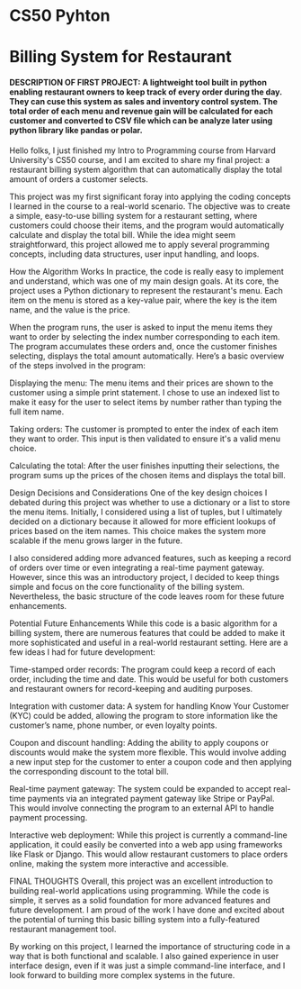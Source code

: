 # CS50 Pyhton
#  Billing System for Restaurant
#### DESCRIPTION OF FIRST PROJECT: A lightweight tool built in python enabling restaurant owners to keep track of every order during the day. They can cuse this system as sales and inventory control system. The total order of each menu and revenue gain will be calculated for each customer and converted to CSV file which can be analyze later using python library like pandas or polar.

Hello folks, I just finished my Intro to Programming course from Harvard University's CS50 course, and I am excited to share my final project: a restaurant billing system algorithm that can automatically display the total amount of orders a customer selects.

This project was my first significant foray into applying the coding concepts I learned in the course to a real-world scenario. The objective was to create a simple, easy-to-use billing system for a restaurant setting, where customers could choose their items, and the program would automatically calculate and display the total bill. While the idea might seem straightforward, this project allowed me to apply several programming concepts, including data structures, user input handling, and loops.

How the Algorithm Works
In practice, the code is really easy to implement and understand, which was one of my main design goals. At its core, the project uses a Python dictionary to represent the restaurant's menu. Each item on the menu is stored as a key-value pair, where the key is the item name, and the value is the price.

When the program runs, the user is asked to input the menu items they want to order by selecting the index number corresponding to each item. The program accumulates these orders and, once the customer finishes selecting, displays the total amount automatically. Here’s a basic overview of the steps involved in the program:

Displaying the menu: The menu items and their prices are shown to the customer using a simple print statement. I chose to use an indexed list to make it easy for the user to select items by number rather than typing the full item name.

Taking orders: The customer is prompted to enter the index of each item they want to order. This input is then validated to ensure it's a valid menu choice.

Calculating the total: After the user finishes inputting their selections, the program sums up the prices of the chosen items and displays the total bill.

Design Decisions and Considerations
One of the key design choices I debated during this project was whether to use a dictionary or a list to store the menu items. Initially, I considered using a list of tuples, but I ultimately decided on a dictionary because it allowed for more efficient lookups of prices based on the item names. This choice makes the system more scalable if the menu grows larger in the future.

I also considered adding more advanced features, such as keeping a record of orders over time or even integrating a real-time payment gateway. However, since this was an introductory project, I decided to keep things simple and focus on the core functionality of the billing system. Nevertheless, the basic structure of the code leaves room for these future enhancements.

Potential Future Enhancements
While this code is a basic algorithm for a billing system, there are numerous features that could be added to make it more sophisticated and useful in a real-world restaurant setting. Here are a few ideas I had for future development:

Time-stamped order records: The program could keep a record of each order, including the time and date. This would be useful for both customers and restaurant owners for record-keeping and auditing purposes.

Integration with customer data: A system for handling Know Your Customer (KYC) could be added, allowing the program to store information like the customer’s name, phone number, or even loyalty points.

Coupon and discount handling: Adding the ability to apply coupons or discounts would make the system more flexible. This would involve adding a new input step for the customer to enter a coupon code and then applying the corresponding discount to the total bill.

Real-time payment gateway: The system could be expanded to accept real-time payments via an integrated payment gateway like Stripe or PayPal. This would involve connecting the program to an external API to handle payment processing.

Interactive web deployment: While this project is currently a command-line application, it could easily be converted into a web app using frameworks like Flask or Django. This would allow restaurant customers to place orders online, making the system more interactive and accessible.

FINAL THOUGHTS
Overall, this project was an excellent introduction to building real-world applications using programming. While the code is simple, it serves as a solid foundation for more advanced features and future development. I am proud of the work I have done and excited about the potential of turning this basic billing system into a fully-featured restaurant management tool.

By working on this project, I learned the importance of structuring code in a way that is both functional and scalable. I also gained experience in user interface design, even if it was just a simple command-line interface, and I look forward to building more complex systems in the future.
